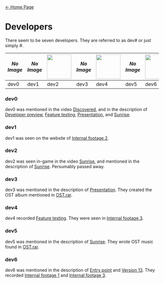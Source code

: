 [← Home Page](../README.md)

# Developers
There seem to be seven developers.
They are referred to as dev# or just simply #.

| *No Image* | *No Image* | <img src="https://lh5.googleusercontent.com/udCXix4t_ifvYQR5slX6Za_PjSgWVNWrLXNB_Pp_Et-ISjvzkR3psHJOVHh2Qxdt4Mz71pys5vktcII7k_kJajdgSorpFjSQ_9vYh246XyR0AmZi7OML2Yndieqfpcq8-G1tB-a9BOrvLPRrlSyt1w" width="80"> | *No Image* | <img src="https://lh6.googleusercontent.com/q6mNvvA00atbtljOZRXqrEb7HDJjuFQQ4k8yUnu0eaE90Q0TIScGUeo9NDEyCJ-CDXdToJYC0_zl1gkseDxte3iN8mik4ZqA3ENSm7KEC0JNy1uPVtJ2tgJGQzG7Wpt8pcdrX_0AU8AmI6z02g" width="80"> | *No Image* | <img src="https://lh3.googleusercontent.com/vEgf2jvfm940s9TkADBAcJrtvqDvzkR_bQN_p5VvHUGUbZN6FKPbJ1NXLxs7fXnhn-p8H894-tAVMjFhfiAWfJQ0_qhTHqHi76P2Bu6vf8jwOV4lIYMvSw11mFADW7yuRCEO7prFEKHGYfUnd86sRw" width="80"> | 
| ----------------------- | ----------------------- | ----------------------- | ----------------------- | ----------------------- | ----------------------- | ----------------------- | 
| dev0                    | dev1                    | dev2                    | dev3                    | dev4                    | dev5                    | dev6                    | 

### dev0
dev0 was mentioned in the video [Discovered](../videos/discovered.md), and in the description of [Developer preview](../videos/developer-preview.md), [Feature testing](../videos/feature-testing.md), [Presentation](../videos/presentation.md), and [Sunrise](../videos/sunrise.md).

### dev1
dev1 was seen on the website of [Internal footage 2](../videos/internal-footage-2.md).

### dev2
dev2 was seen in-game in the video [Sunrise](../videos/sunrise.md), and mentioned in the description of [Sunrise](../videos/sunrise.md).
Persumably passed away.

### dev3
dev3 was mentioned in the description of [Presentation](../videos/presentation.md).
They created the OST album mentioned in [OST.rar](../resources/ost-rar.md).

### dev4
dev4 recorded [Feature testing](../videos/feature-testing.md).
They were seen in [Internal footage 3](../videos/internal-footage-3.md).

### dev5
dev5 was mentioned in the description of [Sunrise](../videos/sunrise.md).
They wrote OST music found in [OST.rar](../resources/ost-rar.md).

### dev6
dev6 was mentioned in the description of [Entry point](../videos/entry-point.md) and [Version 13](../videos/version-13.md).
They recorded [Internal footage 1](../videos/internal-footage-1.md) and [Internal footage 3](../videos/internal-footage-3.md).